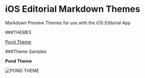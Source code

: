# iOS Editorial Markdown Themes
Markdown Preview Themes for use with the iOS Editorial App

###THEMES

[Pond Theme](iOS-Editorial-Markdown-Themes-/PondTheme.html)

###Theme Samples

**Pond Theme**

![POND THEME](iOS-Editorial-Markdown-Themes/IMG_2122.PNG)
